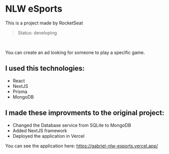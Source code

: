 # NLW eSports
This is a project made by RocketSeat

> Status: developing

<br>

You can create an ad looking for someone to play a specific game.

## I used this technologies:
* React
* NextJS
* Prisma
* MongoDB

## I made these improvments to the original project:
* Changed the Database service from SQLite to MongoDB
* Added NextJS framework
* Deployed the application in Vercel

You can see the application here: <a href="https://gabriel-nlw-esports.vercel.app/" target="_blank">https://gabriel-nlw-esports.vercel.app/</a>
